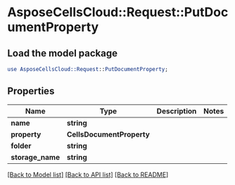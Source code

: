 # AsposeCellsCloud::Request::PutDocumentProperty 

## Load the model package
```perl
use AsposeCellsCloud::Request::PutDocumentProperty;
```

## Properties
Name | Type | Description | Notes
------------ | ------------- | ------------- | -------------
**name** | **string** |  |
**property** | **CellsDocumentProperty** |  |
**folder** | **string** |  |
**storage_name** | **string** |  |  

[[Back to Model list]](../README.md#documentation-for-requests) [[Back to API list]](../README.md#documentation-for-api-endpoints) [[Back to README]](../README.md)

